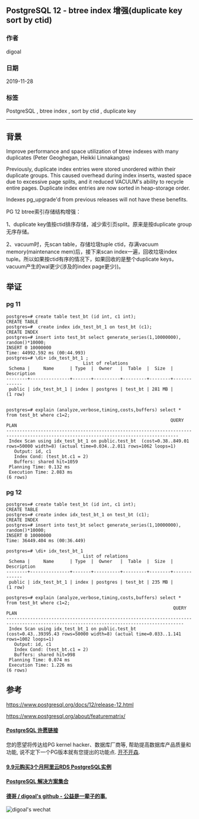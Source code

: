 ## PostgreSQL 12 - btree index 增强(duplicate key sort by ctid)  
                                                                                                                 
### 作者                                                                        
digoal                                                                                                                 
                                                                                                                 
### 日期                                                                                                                 
2019-11-28                                                                                                             
                                                                                                                 
### 标签                                                                                                                 
PostgreSQL , btree index , sort by ctid , duplicate key  
                                                                                                                 
----                                                                                                                 
                                                                                                                 
## 背景        
Improve performance and space utilization of btree indexes with many duplicates (Peter Geoghegan, Heikki Linnakangas)  
  
Previously, duplicate index entries were stored unordered within their duplicate groups. This caused overhead during index inserts, wasted space due to excessive page splits, and it reduced VACUUM's ability to recycle entire pages. Duplicate index entries are now sorted in heap-storage order.  
  
Indexes pg_upgrade'd from previous releases will not have these benefits.  
  
PG 12 btree索引存储结构增强：  
  
1、duplicate key值按ctid排序存储，减少索引页split。原来是按duplicate group无序存储。  
  
2、vacuum时，先scan table，存储垃圾tuple ctid，存满vacuum memory(maintenance mem)后，接下来scan index一遍，回收垃圾index tuple。所以如果按ctid有序的情况下，如果回收的是整个duplicate keys，vacuum产生的wal更少(涉及的index page更少))。   
  
## 举证  
### pg 11  
```  
postgres=# create table test_bt (id int, c1 int);  
CREATE TABLE  
postgres=#  create index idx_test_bt_1 on test_bt (c1);  
CREATE INDEX  
postgres=# insert into test_bt select generate_series(1,10000000), random()*10000;           
INSERT 0 10000000  
Time: 44992.592 ms (00:44.993)  
postgres=# \di+ idx_test_bt_1 ;  
                             List of relations  
 Schema |     Name      | Type  |  Owner   |  Table  |  Size  | Description   
--------+---------------+-------+----------+---------+--------+-------------  
 public | idx_test_bt_1 | index | postgres | test_bt | 281 MB |   
(1 row)  
  
  
postgres=# explain (analyze,verbose,timing,costs,buffers) select * from test_bt where c1=2;  
                                                              QUERY PLAN                                                                 
---------------------------------------------------------------------------------------------------------------------------------------  
 Index Scan using idx_test_bt_1 on public.test_bt  (cost=0.38..849.01 rows=50000 width=8) (actual time=0.034..2.011 rows=1062 loops=1)  
   Output: id, c1  
   Index Cond: (test_bt.c1 = 2)  
   Buffers: shared hit=1059  
 Planning Time: 0.132 ms  
 Execution Time: 2.083 ms  
(6 rows)  
```  
  
### pg 12  
```  
postgres=# create table test_bt (id int, c1 int);  
CREATE TABLE  
postgres=# create index idx_test_bt_1 on test_bt (c1);  
CREATE INDEX  
postgres=# insert into test_bt select generate_series(1,10000000), random()*10000;  
INSERT 0 10000000  
Time: 36449.404 ms (00:36.449)  
  
postgres=# \di+ idx_test_bt_1   
                             List of relations  
 Schema |     Name      | Type  |  Owner   |  Table  |  Size  | Description   
--------+---------------+-------+----------+---------+--------+-------------  
 public | idx_test_bt_1 | index | postgres | test_bt | 235 MB |   
(1 row)  
  
postgres=# explain (analyze,verbose,timing,costs,buffers) select * from test_bt where c1=2;  
                                                               QUERY PLAN                                                                  
-----------------------------------------------------------------------------------------------------------------------------------------  
 Index Scan using idx_test_bt_1 on public.test_bt  (cost=0.43..39395.43 rows=50000 width=8) (actual time=0.033..1.141 rows=1002 loops=1)  
   Output: id, c1  
   Index Cond: (test_bt.c1 = 2)  
   Buffers: shared hit=998  
 Planning Time: 0.074 ms  
 Execution Time: 1.226 ms  
(6 rows)  
```  
  
## 参考  
https://www.postgresql.org/docs/12/release-12.html  
  
https://www.postgresql.org/about/featurematrix/  
  
  
  
  
  
  
  
  
  
  
  
  
  
  
  
  
  
  
  
  
  
  
  
  
  
  
  
  
  
  
  
  
  
  
  
  
  
  
  
  
  
  
  
  
  
  
#### [PostgreSQL 许愿链接](https://github.com/digoal/blog/issues/76 "269ac3d1c492e938c0191101c7238216")
您的愿望将传达给PG kernel hacker、数据库厂商等, 帮助提高数据库产品质量和功能, 说不定下一个PG版本就有您提出的功能点. [开不开森](https://github.com/digoal/blog/issues/76 "269ac3d1c492e938c0191101c7238216").  
  
  
#### [9.9元购买3个月阿里云RDS PostgreSQL实例](https://www.aliyun.com/database/postgresqlactivity "57258f76c37864c6e6d23383d05714ea")
  
  
#### [PostgreSQL 解决方案集合](https://yq.aliyun.com/topic/118 "40cff096e9ed7122c512b35d8561d9c8")
  
  
#### [德哥 / digoal's github - 公益是一辈子的事.](https://github.com/digoal/blog/blob/master/README.md "22709685feb7cab07d30f30387f0a9ae")
  
  
![digoal's wechat](../pic/digoal_weixin.jpg "f7ad92eeba24523fd47a6e1a0e691b59")
  
